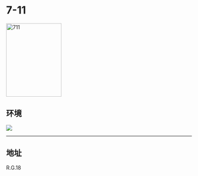 # 7-11

<img src="https://img.xmummap.com/G_711_logo.webp"
     width="150"
     height="200"
     alt="711" >

## 环境

<img src="https://img.xmummap.com/G_711_logo_1.webp" >

---

## 地址

R.G.18
